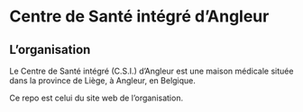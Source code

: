 # Centre de Santé intégré d’Angleur

## L’organisation

Le Centre de Santé intégré (C.S.I.) d’Angleur est une maison médicale située dans la province de Liège, à Angleur, en Belgique.

Ce repo est celui du site web de l’organisation.